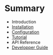 # Summary

* Introduction
* [Installation](installation.md)
* [Configuration](configuration.md)
* [Tutorial](tutorial.md)
* API Reference
* [Developper Guide](developper_guide.md)

